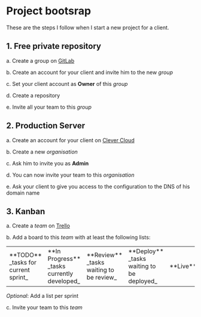 # Project bootsrap

These are the steps I follow when I start a new project for a client.



## 1. Free private repository

a. Create a group on [GitLab](https://gitlab.com/groups/new)

b. Create an account for your client and invite him to the new _group_

c. Set your client account as **Owner** of this _group_

d. Create a repository

e. Invite all your team to this _group_



## 2. Production Server

a. Create an account for your client on [Clever Cloud](https://clever-cloud.com)

b. Create a new _organisation_

c. Ask him to invite you as **Admin**

d. You can now invite your team to this _organisation_

e. Ask your client to give you access to the configuration to the DNS of his domain name



## 3. Kanban 

a. Create a _team_ on [Trello](https://trello.com)

b. Add a board to this _team_ with at least the following lists:

<table><tr>

<td>**TODO** <br>_tasks for current sprint_</td>

<td>**In Progress** <br>_tasks currently developed_</td>

<td>**Review** <br>_tasks waiting to be review_</td>

<td>**Deploy** <br>_tasks waiting to be deployed_</td>

<td>**Live**</td>

</tr></table>

_Optional_:  Add a list per sprint

c. Invite your team to this _team_


